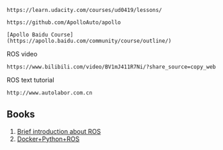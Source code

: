 ```
https://learn.udacity.com/courses/ud0419/lessons/
```
```
https://github.com/ApolloAuto/apollo
```
```
[Apollo Baidu Course](https://apollo.baidu.com/community/course/outline/)
```
ROS video
```
https://www.bilibili.com/video/BV1mJ411R7Ni/?share_source=copy_web
```
ROS text tutorial
```
http://www.autolabor.com.cn
```
## Books
1. [Brief introduction about ROS](http://docs.voltbro.ru/starting-ros/messaging/message.html)
2. [Docker+Python+ROS](https://github.com/ginomempin/sample-dockerized-ros2-node)

